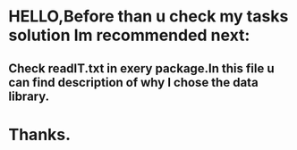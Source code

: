 # HELLO,Before than u check my tasks solution Im recommended next:
## Check readIT.txt in exery package.In this file u can find description of why I chose the data library.
# Thanks.
